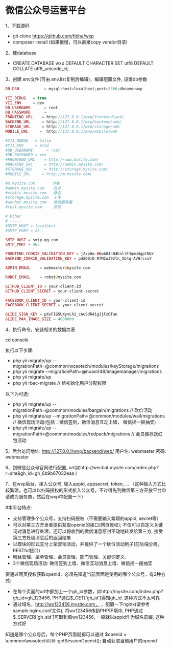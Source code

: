 # 微信公众号运营平台

1、下载源码
* git clone https://github.com/hbhe/wxp
* composer install (如果很慢，可以直接copy vendor目录)

2、建database
* CREATE DATABASE wxp DEFAULT CHARACTER SET utf8 DEFAULT COLLATE utf8_unicode_ci;

3、创建.env文件(可由.env.list复制后编辑)，编辑配置文件, 设置db参数


```php
DB_DSN           = mysql:host=localhost;port=3306;dbname=wxp

YII_DEBUG   = true
YII_ENV     = dev
DB_USERNAME      = root
DB_PASSWORD      = 
FRONTEND_URL    = http://127.0.0.1/wxp/frontend/web/
BACKEND_URL     = http://127.0.0.1/wxp/backend/web/
STORAGE_URL     = http://127.0.0.1/wxp/storage/web
MOBILE_URL     =  http://127.0.0.1/wxp/mobile/web

#YII_DEBUG   = false
#YII_ENV     = prod
#DB_USERNAME      = root
#DB_PASSWORD = xxx
#FRONTEND_URL    = http://www.mysite.com/
#BACKEND_URL     = http://admin.mysite.com/
#STORAGE_URL     = http://storage.mysite.com/
#MOBILE_URL     = http://m.mysite.com/

#m.mysite.com        M端
#admin.mysite.com    后台
#static.mysite.com   静态
#storage.mysite.com  上传
#wechat.mysite.com   微信服务器
#test.mysite.com     测试

# Other
# -----
#SMTP_HOST = localhost
#SMTP_PORT = 25

SMTP_HOST = smtp.qq.com
SMTP_PORT = 465

FRONTEND_COOKIE_VALIDATION_KEY = jZxpHa-6KwAO4nN4hnliFJqmU4gptNQr
BACKEND_COOKIE_VALIDATION_KEY = pdSO0iO-R7MIuJ92tn_Xb4q-AVHrcsuY

ADMIN_EMAIL    = webmaster@mysite.com

ROBOT_EMAIL    = robot@mysite.com

GITHUB_CLIENT_ID = your-client-id
GITHUB_CLIENT_SECRET = your-client-secret

FACEBOOK_CLIENT_ID = your-client-id
FACEBOOK_CLIENT_SECRET = your-client-secret

GLIDE_SIGN_KEY = pXvFIG5UXyvLh1_cAuSdR41gJjFzOTan
GLIDE_MAX_IMAGE_SIZE = 4000000
```


4、执行命令，安装相关的数据库表

cd console               

执行以下步骤:
* php yii migrate/up --migrationPath=@common/wosotech/modules/keyStorage/migrations
* php yii migrate --migrationPath=@noam148/imagemanager/migrations
* php yii migrate/up
* php yii rbac-migrate   // 给初始化用户分配权限


以下为可选:
* php yii migrate/up --migrationPath=@common/modules/bargain/migrations      // 砍价活动
* php yii migrate/up --migrationPath=@common/modules/wall/migrations         // 微信现场活动(包括：微信签到，微信消息互动上墙， 微信摇一摇抽奖)
* php yii migrate/up --migrationPath=@common/modules/redpack/migrations      // 会员推荐送红包活动


5、后台访问地址: http://127.0.0.1/wxp/backend/web/    用户名: webmaster   密码: webmaster

6、到微信公众号官网进行配置, url(如http://wechat.mysite.com/index.php?r=site&gh_id=gh_6b9b67032eaa )
   
7、在wxp后台，接入公众号, 输入appid, appsecret, token, ... 
（这种输入方式比较繁琐，也可以以扫码授权的形式接入公众号，不过得先到微信第三方开放平台申请成为服务商，然后在wxp中配置一下）


#本平台特点:

* 支持管理多个公众号，支持扫码授权（不需要输入繁琐的appid, secret等）
* 可以对第三方开发者提供获取openid的接口(网页授权); 不仅可以自定义关键词对消息进行处理，还可以将收到的微信消息原封不动地转发给第三方, 接受第三方处理消息后的返回结果
* 以模块的形式支付上架营销活动，并提供了一个砍价活动例子(前后端分离，RESTful接口)
* 粉丝管理、菜单管理、会员管理、部门管理、关键词定义、
* 3个微信现场活动: 微信签到上墙、微信互动消息上墙、微信摇一摇抽奖


要通过网页授权获取openid，必须先知道当前页面是使用的哪个公众号，有2种方式:
* 在每个页面的url中都加上一个gh_id参数，如http://mysite.com/index.php?gh_id=gh_123456, PHP通过$_GET['gh_id']得知gh_id. 这种方式不太可靠
* 通过域名，http://wx123456.mysite.com， ，配置一下nginx(请参考sample.nginx.conf文件), 将wx123456传到PHP环境中, PHP通过$_SERVER['gh_sid']可取到值wx123456, 一般就以appid作为域名前缀, 这种方式好

知道是哪个公众号后，每个PHP页面就都可以通过 $openid = \common\wosotech\Util::getSessionOpenid(); 自动获取当前用户的openid

